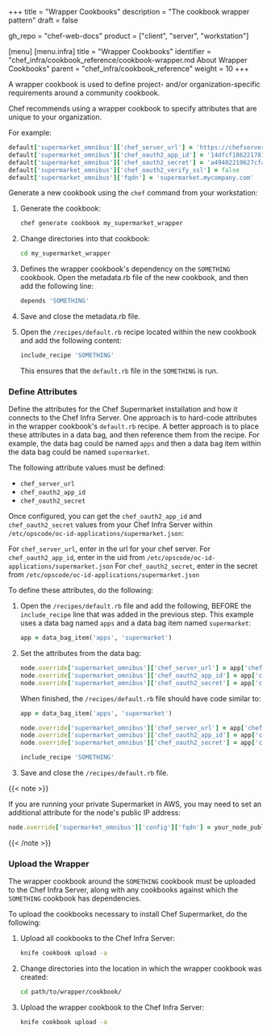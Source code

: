 +++
title = "Wrapper Cookbooks"
description = "The cookbook wrapper pattern"
draft = false

gh_repo = "chef-web-docs"
product = ["client", "server", "workstation"]

[menu]
  [menu.infra]
    title = "Wrapper Cookbooks"
    identifier = "chef_infra/cookbook_reference/cookbook-wrapper.md About Wrapper Cookbooks"
    parent = "chef_infra/cookbook_reference"
    weight = 10
+++

A wrapper cookbook is used to define project- and/or organization-specific requirements around a community cookbook.

Chef recommends using a wrapper cookbook to specify attributes that are unique to your organization.

For example:

```ruby
default['supermarket_omnibus']['chef_server_url'] = 'https://chefserver.mycompany.com:443'
default['supermarket_omnibus']['chef_oauth2_app_id'] = '14dfcf186221781cff51eedd5ac1616'
default['supermarket_omnibus']['chef_oauth2_secret'] = 'a49402219627cfa6318d58b13e90aca'
default['supermarket_omnibus']['chef_oauth2_verify_ssl'] = false
default['supermarket_omnibus']['fqdn'] = 'supermarket.mycompany.com'
```

Generate a new cookbook using the `chef` command from your workstation:

1. Generate the cookbook:

    ```bash
    chef generate cookbook my_supermarket_wrapper
    ```

2. Change directories into that cookbook:

    ```bash
    cd my_supermarket_wrapper
    ```

3. Defines the wrapper cookbook's dependency on the `SOMETHING` cookbook. Open the metadata.rb file of the new cookbook, and then add the following line:

    ```ruby
    depends 'SOMETHING'
    ```

4. Save and close the metadata.rb file.

5. Open the `/recipes/default.rb` recipe located within the new cookbook and add the following content:

    ```ruby
    include_recipe 'SOMETHING'
    ```

    This ensures that the `default.rb` file in the `SOMETHING` is run.

### Define Attributes

Define the attributes for the Chef Supermarket installation and how it connects to the Chef Infra Server. One approach is to hard-code attributes in the wrapper cookbook's `default.rb` recipe. A better approach is to place these attributes in a data bag, and then reference them from the recipe. For example, the data bag could be named `apps` and then a data bag item within the data bag could be named `supermarket`.

The following attribute values must be defined:

- `chef_server_url`
- `chef_oauth2_app_id`
- `chef_oauth2_secret`

Once configured, you can get the `chef_oauth2_app_id` and `chef_oauth2_secret` values from your Chef Infra Server within `/etc/opscode/oc-id-applications/supermarket.json`:

For `chef_server_url`, enter in the url for your chef server. For `chef_oauth2_app_id`, enter in the uid from `/etc/opscode/oc-id-applications/supermarket.json` For `chef_oauth2_secret`, enter in the secret from `/etc/opscode/oc-id-applications/supermarket.json`

To define these attributes, do the following:

1. Open the `/recipes/default.rb` file and add the following, BEFORE the `include_recipe` line that was added in the previous step. This example uses a data bag named `apps` and a data bag item named `supermarket`:

    ```ruby
    app = data_bag_item('apps', 'supermarket')
    ```

2. Set the attributes from the data bag:

    ```ruby
    node.override['supermarket_omnibus']['chef_server_url'] = app['chef_server_url']
    node.override['supermarket_omnibus']['chef_oauth2_app_id'] = app['chef_oauth2_app_id']
    node.override['supermarket_omnibus']['chef_oauth2_secret'] = app['chef_oauth2_secret']
    ```

    When finished, the `/recipes/default.rb` file should have code similar to:

    ```ruby
    app = data_bag_item('apps', 'supermarket')

    node.override['supermarket_omnibus']['chef_server_url'] = app['chef_server_url']
    node.override['supermarket_omnibus']['chef_oauth2_app_id'] = app['chef_oauth2_app_id']
    node.override['supermarket_omnibus']['chef_oauth2_secret'] = app['chef_oauth2_secret']

    include_recipe 'SOMETHING'
    ```

3. Save and close the `/recipes/default.rb` file.

{{< note >}}

If you are running your private Supermarket in AWS, you may need to set an additional attribute for the node's public IP address:

```ruby
node.override['supermarket_omnibus']['config']['fqdn'] = your_node_public_ip
```

{{< /note >}}

### Upload the Wrapper

The wrapper cookbook around the `SOMETHING` cookbook must be uploaded to the Chef Infra Server, along with any cookbooks against which the `SOMETHING` cookbook has dependencies.

To upload the cookbooks necessary to install Chef Supermarket, do the following:


1. Upload all cookbooks to the Chef Infra Server:

    ```bash
    knife cookbook upload -a
    ```

1. Change directories into the location in which the wrapper cookbook was created:

    ```bash
    cd path/to/wrapper/cookbook/
    ```

1. Upload the wrapper cookbook to the Chef Infra Server:

    ```bash
    knife cookbook upload -a
    ```
